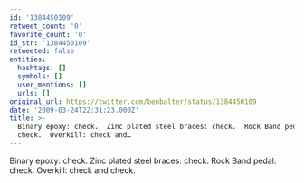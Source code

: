 ```yaml
---
id: '1384450109'
retweet_count: '0'
favorite_count: '0'
id_str: '1384450109'
retweeted: false
entities:
  hashtags: []
  symbols: []
  user_mentions: []
  urls: []
original_url: https://twitter.com/benbalter/status/1384450109
date: '2009-03-24T22:31:23.000Z'
title: >-
  Binary epoxy: check.  Zinc plated steel braces: check.  Rock Band pedal:
  check.  Overkill: check and…
---
```


Binary epoxy: check.  Zinc plated steel braces: check.  Rock Band pedal: check.  Overkill: check and check.